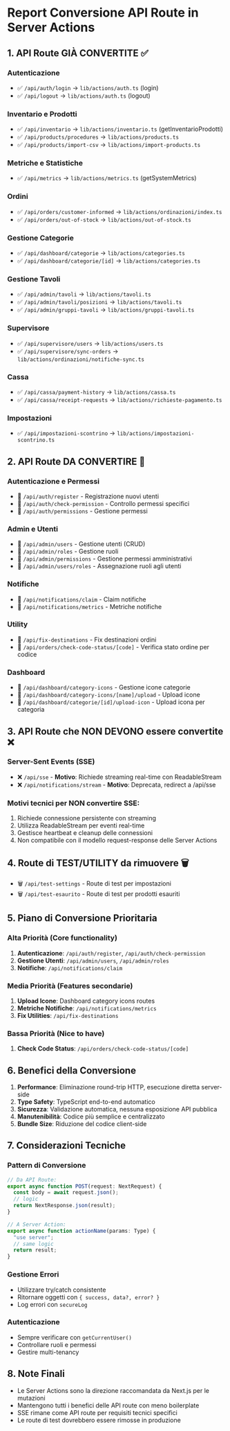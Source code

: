 # Report Conversione API Route in Server Actions

## 1. API Route GIÀ CONVERTITE ✅

### Autenticazione
- ✅ `/api/auth/login` → `lib/actions/auth.ts` (login)
- ✅ `/api/logout` → `lib/actions/auth.ts` (logout)

### Inventario e Prodotti
- ✅ `/api/inventario` → `lib/actions/inventario.ts` (getInventarioProdotti)
- ✅ `/api/products/procedures` → `lib/actions/products.ts`
- ✅ `/api/products/import-csv` → `lib/actions/import-products.ts`

### Metriche e Statistiche
- ✅ `/api/metrics` → `lib/actions/metrics.ts` (getSystemMetrics)

### Ordini
- ✅ `/api/orders/customer-informed` → `lib/actions/ordinazioni/index.ts`
- ✅ `/api/orders/out-of-stock` → `lib/actions/out-of-stock.ts`

### Gestione Categorie
- ✅ `/api/dashboard/categorie` → `lib/actions/categories.ts`
- ✅ `/api/dashboard/categorie/[id]` → `lib/actions/categories.ts`

### Gestione Tavoli
- ✅ `/api/admin/tavoli` → `lib/actions/tavoli.ts`
- ✅ `/api/admin/tavoli/posizioni` → `lib/actions/tavoli.ts`
- ✅ `/api/admin/gruppi-tavoli` → `lib/actions/gruppi-tavoli.ts`

### Supervisore
- ✅ `/api/supervisore/users` → `lib/actions/users.ts`
- ✅ `/api/supervisore/sync-orders` → `lib/actions/ordinazioni/notifiche-sync.ts`

### Cassa
- ✅ `/api/cassa/payment-history` → `lib/actions/cassa.ts`
- ✅ `/api/cassa/receipt-requests` → `lib/actions/richieste-pagamento.ts`

### Impostazioni
- ✅ `/api/impostazioni-scontrino` → `lib/actions/impostazioni-scontrino.ts`

## 2. API Route DA CONVERTIRE 🔄

### Autenticazione e Permessi
- 🔄 `/api/auth/register` - Registrazione nuovi utenti
- 🔄 `/api/auth/check-permission` - Controllo permessi specifici
- 🔄 `/api/auth/permissions` - Gestione permessi

### Admin e Utenti
- 🔄 `/api/admin/users` - Gestione utenti (CRUD)
- 🔄 `/api/admin/roles` - Gestione ruoli
- 🔄 `/api/admin/permissions` - Gestione permessi amministrativi
- 🔄 `/api/admin/users/roles` - Assegnazione ruoli agli utenti

### Notifiche
- 🔄 `/api/notifications/claim` - Claim notifiche
- 🔄 `/api/notifications/metrics` - Metriche notifiche

### Utility
- 🔄 `/api/fix-destinations` - Fix destinazioni ordini
- 🔄 `/api/orders/check-code-status/[code]` - Verifica stato ordine per codice

### Dashboard
- 🔄 `/api/dashboard/category-icons` - Gestione icone categorie
- 🔄 `/api/dashboard/category-icons/[name]/upload` - Upload icone
- 🔄 `/api/dashboard/categorie/[id]/upload-icon` - Upload icona per categoria

## 3. API Route che NON DEVONO essere convertite ❌

### Server-Sent Events (SSE)
- ❌ `/api/sse` - **Motivo**: Richiede streaming real-time con ReadableStream
- ❌ `/api/notifications/stream` - **Motivo**: Deprecata, redirect a /api/sse

### Motivi tecnici per NON convertire SSE:
1. Richiede connessione persistente con streaming
2. Utilizza ReadableStream per eventi real-time
3. Gestisce heartbeat e cleanup delle connessioni
4. Non compatibile con il modello request-response delle Server Actions

## 4. Route di TEST/UTILITY da rimuovere 🗑️

- 🗑️ `/api/test-settings` - Route di test per impostazioni
- 🗑️ `/api/test-esaurito` - Route di test per prodotti esauriti

## 5. Piano di Conversione Prioritaria

### Alta Priorità (Core functionality)
1. **Autenticazione**: `/api/auth/register`, `/api/auth/check-permission`
2. **Gestione Utenti**: `/api/admin/users`, `/api/admin/roles`
3. **Notifiche**: `/api/notifications/claim`

### Media Priorità (Features secondarie)
1. **Upload Icone**: Dashboard category icons routes
2. **Metriche Notifiche**: `/api/notifications/metrics`
3. **Fix Utilities**: `/api/fix-destinations`

### Bassa Priorità (Nice to have)
1. **Check Code Status**: `/api/orders/check-code-status/[code]`

## 6. Benefici della Conversione

1. **Performance**: Eliminazione round-trip HTTP, esecuzione diretta server-side
2. **Type Safety**: TypeScript end-to-end automatico
3. **Sicurezza**: Validazione automatica, nessuna esposizione API pubblica
4. **Manutenibilità**: Codice più semplice e centralizzato
5. **Bundle Size**: Riduzione del codice client-side

## 7. Considerazioni Tecniche

### Pattern di Conversione
```typescript
// Da API Route:
export async function POST(request: NextRequest) {
  const body = await request.json();
  // logic
  return NextResponse.json(result);
}

// A Server Action:
export async function actionName(params: Type) {
  "use server";
  // same logic
  return result;
}
```

### Gestione Errori
- Utilizzare try/catch consistente
- Ritornare oggetti con `{ success, data?, error? }`
- Log errori con `secureLog`

### Autenticazione
- Sempre verificare con `getCurrentUser()`
- Controllare ruoli e permessi
- Gestire multi-tenancy

## 8. Note Finali

- Le Server Actions sono la direzione raccomandata da Next.js per le mutazioni
- Mantengono tutti i benefici delle API route con meno boilerplate
- SSE rimane come API route per requisiti tecnici specifici
- Le route di test dovrebbero essere rimosse in produzione